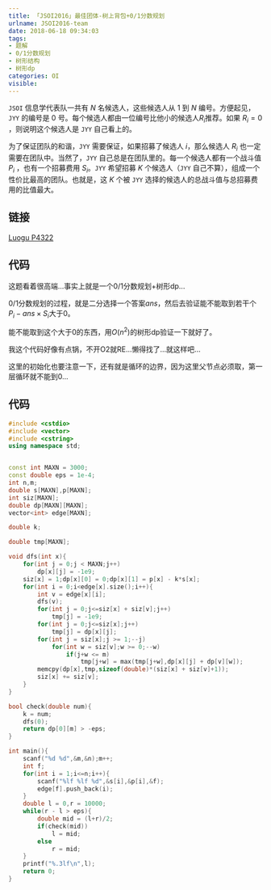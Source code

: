 ```yaml
---
title: 「JSOI2016」最佳团体-树上背包+0/1分数规划
urlname: JSOI2016-team
date: 2018-06-18 09:34:03
tags:
- 题解
- 0/1分数规划
- 树形结构
- 树形dp
categories: OI
visible:
---
```


`JSOI` 信息学代表队一共有 $N$ 名候选人，这些候选人从 $1$ 到 $N$ 编号。方便起见，`JYY` 的编号是 $0$ 号。每个候选人都由一位编号比他小的候选人$R_i$推荐。如果 $R_i = 0$ ，则说明这个候选人是 `JYY` 自己看上的。

为了保证团队的和谐，`JYY` 需要保证，如果招募了候选人 $i$，那么候选人 $R_i$ 也一定需要在团队中。当然了，`JYY` 自己总是在团队里的。每一个候选人都有一个战斗值 $P_i$ ，也有一个招募费用 $S_i$。`JYY` 希望招募 $K$ 个候选人（`JYY` 自己不算），组成一个性价比最高的团队。也就是，这 $K$ 个被 `JYY` 选择的候选人的总战斗值与总招募费用的比值最大。

<!-- more -->

## 链接

[Luogu P4322](https://www.luogu.org/problemnew/show/P4322)

## 代码

这题看着很高端...事实上就是一个0/1分数规划+树形dp...

0/1分数规划的过程，就是二分选择一个答案$ans$，然后去验证能不能取到若干个$P_i - ans \times S_i$大于0。

能不能取到这个大于$0$的东西，用$O(n^2)$的树形dp验证一下就好了。

我这个代码好像有点锅，不开O2就RE...懒得找了...就这样吧...

这里的初始化也要注意一下，还有就是循环的边界，因为这里父节点必须取，第一层循环就不能到$0$...

## 代码


```cpp
#include <cstdio>
#include <vector>
#include <cstring>
using namespace std;


const int MAXN = 3000;
const double eps = 1e-4;
int n,m;
double s[MAXN],p[MAXN];
int siz[MAXN];
double dp[MAXN][MAXN];
vector<int> edge[MAXN];

double k;

double tmp[MAXN];

void dfs(int x){
    for(int j = 0;j < MAXN;j++)
        dp[x][j] = -1e9;
    siz[x] = 1;dp[x][0] = 0;dp[x][1] = p[x] - k*s[x];
    for(int i = 0;i<edge[x].size();i++){
        int v = edge[x][i];
        dfs(v);
        for(int j = 0;j<=siz[x] + siz[v];j++)
            tmp[j] = -1e9;
        for(int j = 0;j<=siz[x];j++)
            tmp[j] = dp[x][j];
        for(int j = siz[x];j >= 1;--j)
            for(int w = siz[v];w >= 0;--w)
                if(j+w <= m)
                    tmp[j+w] = max(tmp[j+w],dp[x][j] + dp[v][w]);
        memcpy(dp[x],tmp,sizeof(double)*(siz[x] + siz[v]+1));
        siz[x] += siz[v];
    }
}

bool check(double num){
    k = num;
    dfs(0);
    return dp[0][m] > -eps;
}

int main(){
    scanf("%d %d",&m,&n);m++;
    int f;
    for(int i = 1;i<=n;i++){
        scanf("%lf %lf %d",&s[i],&p[i],&f);
        edge[f].push_back(i);
    }
    double l = 0,r = 10000;
    while(r - l > eps){
        double mid = (l+r)/2;
        if(check(mid))
            l = mid;
        else
            r = mid;
    }
    printf("%.3lf\n",l);
    return 0;
}
```

